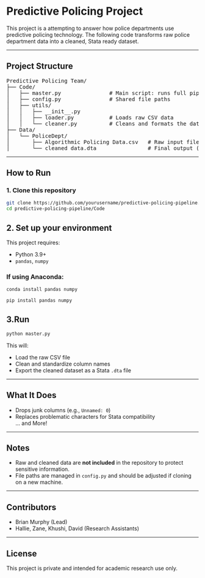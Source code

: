 # Predictive Policing Project

This project is a attempting to answer how police departments use predictive policing technology. 
The following code transforms raw police department data into a cleaned, Stata ready dataset.

---

## Project Structure

<pre>
Predictive Policing Team/
├── Code/
│   ├── master.py               # Main script: runs full pipeline
│   ├── config.py               # Shared file paths
│   ├── utils/
│   │   ├── __init__.py
│   │   ├── loader.py           # Loads raw CSV data
│   │   └── cleaner.py          # Cleans and formats the data
├── Data/
│   └── PoliceDept/
│       ├── Algorithmic Policing Data.csv   # Raw input file
│       └── cleaned_data.dta                # Final output (Stata)
</pre>

---

## How to Run

### 1. Clone this repository

```bash
git clone https://github.com/yourusername/predictive-policing-pipeline.git
cd predictive-policing-pipeline/Code
```

## 2. Set up your environment

This project requires:

- Python 3.9+
- `pandas`, `numpy`

### If using Anaconda:

```bash
conda install pandas numpy
```

```bash
pip install pandas numpy
```
## 3.Run 
```bash
python master.py
```
This will:

- Load the raw CSV file
- Clean and standardize column names
- Export the cleaned dataset as a Stata `.dta` file

---

## What It Does

- Drops junk columns (e.g., `Unnamed: 0`)  
- Replaces problematic characters for Stata compatibility  
... and More!

---

## Notes

- Raw and cleaned data are **not included** in the repository to protect sensitive information.  
- File paths are managed in `config.py` and should be adjusted if cloning on a new machine.  

---

## Contributors

- Brian Murphy (Lead)  
- Hallie, Zane, Khushi, David (Research Assistants)

---

## License

This project is private and intended for academic research use only.

